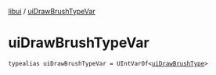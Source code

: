 [libui](index.md) / [uiDrawBrushTypeVar](./ui-draw-brush-type-var.md)

# uiDrawBrushTypeVar

`typealias uiDrawBrushTypeVar = UIntVarOf<`[`uiDrawBrushType`](ui-draw-brush-type.md)`>`